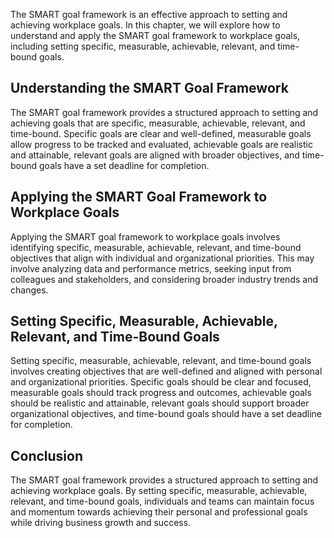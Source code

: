 
The SMART goal framework is an effective approach to setting and achieving workplace goals. In this chapter, we will explore how to understand and apply the SMART goal framework to workplace goals, including setting specific, measurable, achievable, relevant, and time-bound goals.

Understanding the SMART Goal Framework
--------------------------------------

The SMART goal framework provides a structured approach to setting and achieving goals that are specific, measurable, achievable, relevant, and time-bound. Specific goals are clear and well-defined, measurable goals allow progress to be tracked and evaluated, achievable goals are realistic and attainable, relevant goals are aligned with broader objectives, and time-bound goals have a set deadline for completion.

Applying the SMART Goal Framework to Workplace Goals
----------------------------------------------------

Applying the SMART goal framework to workplace goals involves identifying specific, measurable, achievable, relevant, and time-bound objectives that align with individual and organizational priorities. This may involve analyzing data and performance metrics, seeking input from colleagues and stakeholders, and considering broader industry trends and changes.

Setting Specific, Measurable, Achievable, Relevant, and Time-Bound Goals
------------------------------------------------------------------------

Setting specific, measurable, achievable, relevant, and time-bound goals involves creating objectives that are well-defined and aligned with personal and organizational priorities. Specific goals should be clear and focused, measurable goals should track progress and outcomes, achievable goals should be realistic and attainable, relevant goals should support broader organizational objectives, and time-bound goals should have a set deadline for completion.

Conclusion
----------

The SMART goal framework provides a structured approach to setting and achieving workplace goals. By setting specific, measurable, achievable, relevant, and time-bound goals, individuals and teams can maintain focus and momentum towards achieving their personal and professional goals while driving business growth and success.
